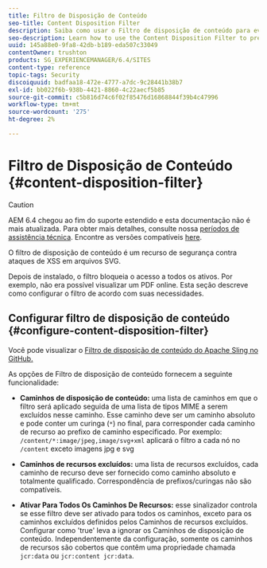 ```yaml
---
title: Filtro de Disposição de Conteúdo
seo-title: Content Disposition Filter
description: Saiba como usar o Filtro de disposição de conteúdo para evitar ataques de XSS.
seo-description: Learn how to use the Content Disposition Filter to prevent XSS attacks.
uuid: 145a88e0-9fa8-42db-b189-eda507c33049
contentOwner: trushton
products: SG_EXPERIENCEMANAGER/6.4/SITES
content-type: reference
topic-tags: Security
discoiquuid: badfaa18-472e-4777-a7dc-9c28441b38b7
exl-id: bb022f6b-938b-4421-8860-4c22aecf5b85
source-git-commit: c5b816d74c6f02f85476d16868844f39b4c47996
workflow-type: tm+mt
source-wordcount: '275'
ht-degree: 2%

---
```


# Filtro de Disposição de Conteúdo {#content-disposition-filter}

>[!CAUTION]
>
>AEM 6.4 chegou ao fim do suporte estendido e esta documentação não é mais atualizada. Para obter mais detalhes, consulte nossa [períodos de assistência técnica](https://helpx.adobe.com/br/support/programs/eol-matrix.html). Encontre as versões compatíveis [here](https://experienceleague.adobe.com/docs/).

O filtro de disposição de conteúdo é um recurso de segurança contra ataques de XSS em arquivos SVG.

Depois de instalado, o filtro bloqueia o acesso a todos os ativos. Por exemplo, não era possível visualizar um PDF online. Esta seção descreve como configurar o filtro de acordo com suas necessidades.

## Configurar filtro de disposição de conteúdo {#configure-content-disposition-filter}

Você pode visualizar o [Filtro de disposição de conteúdo do Apache Sling no GitHub.](https://github.com/apache/sling-org-apache-sling-security/blob/master/src/main/java/org/apache/sling/security/impl/ContentDispositionFilterConfiguration.java)

As opções de Filtro de disposição de conteúdo fornecem a seguinte funcionalidade:

* **Caminhos de disposição de conteúdo:** uma lista de caminhos em que o filtro será aplicado seguida de uma lista de tipos MIME a serem excluídos nesse caminho. Esse caminho deve ser um caminho absoluto e pode conter um curinga (`*`) no final, para corresponder cada caminho de recurso ao prefixo de caminho especificado. Por exemplo: `/content/*:image/jpeg,image/svg+xml` aplicará o filtro a cada nó no `/content` exceto imagens jpg e svg

* **Caminhos de recursos excluídos:** uma lista de recursos excluídos, cada caminho de recurso deve ser fornecido como caminho absoluto e totalmente qualificado. Correspondência de prefixos/curingas não são compatíveis.

* **Ativar Para Todos Os Caminhos De Recursos:** esse sinalizador controla se esse filtro deve ser ativado para todos os caminhos, exceto para os caminhos excluídos definidos pelos Caminhos de recursos excluídos. Configurar como &#39;true&#39; leva a ignorar os Caminhos de disposição de conteúdo. Independentemente da configuração, somente os caminhos de recursos são cobertos que contêm uma propriedade chamada `jcr:data` ou
   `jcr:content jcr:data`.
